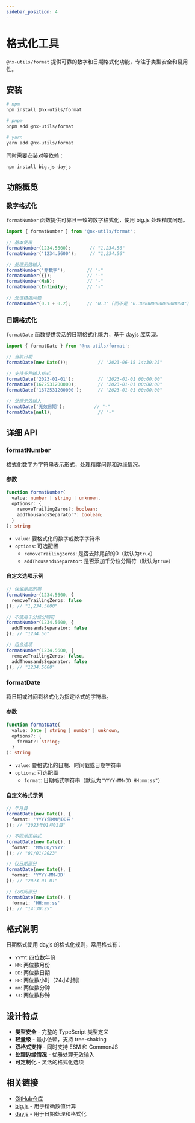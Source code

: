 ```yaml
---
sidebar_position: 4
---
```


# 格式化工具

`@nx-utils/format` 提供可靠的数字和日期格式化功能，专注于类型安全和易用性。

## 安装

```bash
# npm
npm install @nx-utils/format

# pnpm
pnpm add @nx-utils/format

# yarn
yarn add @nx-utils/format
```

同时需要安装对等依赖：

```bash
npm install big.js dayjs
```

## 功能概览

### 数字格式化

`formatNumber` 函数提供可靠且一致的数字格式化，使用 big.js 处理精度问题。

```ts
import { formatNumber } from '@nx-utils/format';

// 基本使用
formatNumber(1234.5600);       // "1,234.56"
formatNumber('1234.5600');     // "1,234.56"

// 处理无效输入
formatNumber('非数字');        // "-"
formatNumber({});             // "-"
formatNumber(NaN);            // "-"
formatNumber(Infinity);       // "-"

// 处理精度问题
formatNumber(0.1 + 0.2);      // "0.3" (而不是 "0.30000000000000004")
```

### 日期格式化

`formatDate` 函数提供灵活的日期格式化能力，基于 dayjs 库实现。

```ts
import { formatDate } from '@nx-utils/format';

// 当前日期
formatDate(new Date());           // "2023-06-15 14:30:25"

// 支持多种输入格式
formatDate('2023-01-01');         // "2023-01-01 00:00:00"
formatDate(1672531200000);        // "2023-01-01 00:00:00"
formatDate('1672531200000');      // "2023-01-01 00:00:00"

// 处理无效输入
formatDate('无效日期');           // "-"
formatDate(null);                 // "-"
```

## 详细 API

### formatNumber

格式化数字为字符串表示形式，处理精度问题和边缘情况。

#### 参数

```ts
function formatNumber(
  value: number | string | unknown, 
  options?: {
    removeTrailingZeros?: boolean;
    addThousandsSeparator?: boolean;
  }
): string
```

- `value`: 要格式化的数字或数字字符串
- `options`: 可选配置
  - `removeTrailingZeros`: 是否去除尾部的0（默认为`true`）
  - `addThousandsSeparator`: 是否添加千分位分隔符（默认为`true`）

#### 自定义选项示例

```ts
// 保留尾部的零
formatNumber(1234.5600, { 
  removeTrailingZeros: false 
}); // "1,234.5600"

// 不使用千分位分隔符
formatNumber(1234.5600, { 
  addThousandsSeparator: false 
}); // "1234.56"

// 组合选项
formatNumber(1234.5600, { 
  removeTrailingZeros: false, 
  addThousandsSeparator: false 
}); // "1234.5600"
```

### formatDate

将日期或时间戳格式化为指定格式的字符串。

#### 参数

```ts
function formatDate(
  value: Date | string | number | unknown, 
  options?: {
    format?: string;
  }
): string
```

- `value`: 要格式化的日期、时间戳或日期字符串
- `options`: 可选配置
  - `format`: 日期格式字符串（默认为`"YYYY-MM-DD HH:mm:ss"`）

#### 自定义格式示例

```ts
// 年月日
formatDate(new Date(), { 
  format: 'YYYY年MM月DD日' 
}); // "2023年01月01日"

// 不同地区格式
formatDate(new Date(), { 
  format: 'MM/DD/YYYY' 
}); // "01/01/2023"

// 仅日期部分
formatDate(new Date(), { 
  format: 'YYYY-MM-DD' 
}); // "2023-01-01"

// 仅时间部分
formatDate(new Date(), { 
  format: 'HH:mm:ss' 
}); // "14:30:25"
```

## 格式说明

日期格式使用 dayjs 的格式化规则，常用格式有：

- `YYYY`: 四位数年份
- `MM`: 两位数月份
- `DD`: 两位数日期
- `HH`: 两位数小时（24小时制）
- `mm`: 两位数分钟
- `ss`: 两位数秒钟

## 设计特点

- **类型安全** - 完整的 TypeScript 类型定义
- **轻量级** - 最小依赖，支持 tree-shaking
- **双格式支持** - 同时支持 ESM 和 CommonJS
- **处理边缘情况** - 优雅处理无效输入
- **可定制化** - 灵活的格式化选项

## 相关链接

- [GitHub仓库](https://github.com/NexaraGroup/nx-utils)
- [big.js](https://github.com/MikeMcl/big.js/) - 用于精确数值计算
- [dayjs](https://day.js.org/) - 用于日期处理和格式化 